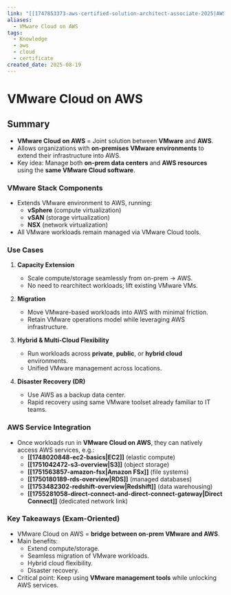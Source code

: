 ```yaml
---
link: "[[1747853373-aws-certified-solution-architect-associate-2025|AWS Certified Solution Architect Associate 2025]]"
aliases:
  - VMware Cloud on AWS
tags:
  - Knowledge
  - aws
  - cloud
  - certificate
created_date: 2025-08-19
---
```

# VMware Cloud on AWS
## Summary
- **VMware Cloud on AWS** = Joint solution between **VMware** and **AWS**.
- Allows organizations with **on-premises VMware environments** to extend their infrastructure into AWS.
- Key idea: Manage both **on-prem data centers** and **AWS resources** using the **same VMware Cloud software**.

### VMware Stack Components
- Extends VMware environment to AWS, running:
  - **vSphere** (compute virtualization)
  - **vSAN** (storage virtualization)
  - **NSX** (network virtualization)
- All VMware workloads remain managed via VMware Cloud tools.

### Use Cases
1. **Capacity Extension**  
   - Scale compute/storage seamlessly from on-prem → AWS.
   - No need to rearchitect workloads; lift existing VMware VMs.

2. **Migration**  
   - Move VMware-based workloads into AWS with minimal friction.  
   - Retain VMware operations model while leveraging AWS infrastructure.

3. **Hybrid & Multi-Cloud Flexibility**  
   - Run workloads across **private**, **public**, or **hybrid cloud** environments.
   - Unified VMware management across locations.

4. **Disaster Recovery (DR)**  
   - Use AWS as a backup data center.  
   - Rapid recovery using same VMware toolset already familiar to IT teams.

### AWS Service Integration
- Once workloads run in **VMware Cloud on AWS**, they can natively access AWS services, e.g.:
  - **[[1748020848-ec2-basics|EC2]]** (elastic compute)
  - **[[1751042472-s3-overview|S3]]** (object storage)
  - **[[1751563857-amazon-fsx|Amazon FSx]]** (file systems)
  - **[[1750180189-rds-overview|RDS]]** (managed databases)
  - **[[1753482302-redshift-overview|Redshift]]** (data warehousing)
  - **[[1755281058-direct-connect-and-direct-connect-gateway|Direct Connect]]** (dedicated network link)

### Key Takeaways (Exam-Oriented)
- VMware Cloud on AWS = **bridge between on-prem VMware and AWS**.
- Main benefits:
  - Extend compute/storage.
  - Seamless migration of VMware workloads.
  - Hybrid cloud flexibility.
  - Disaster recovery.
- Critical point: Keep using **VMware management tools** while unlocking AWS services.
